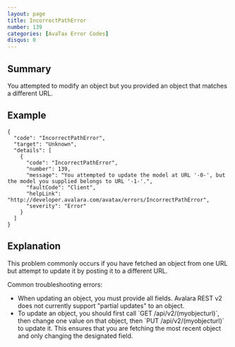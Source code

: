 ```yaml
---
layout: page
title: IncorrectPathError
number: 139
categories: [AvaTax Error Codes]
disqus: 0
---
```


## Summary

You attempted to modify an object but you provided an object that matches a different URL.

## Example

    {
      "code": "IncorrectPathError",
      "target": "Unknown",
      "details": [
        {
          "code": "IncorrectPathError",
          "number": 139,
          "message": "You attempted to update the model at URL '-0-', but the model you supplied belongs to URL '-1-'.",
          "faultCode": "Client",
          "helpLink": "http://developer.avalara.com/avatax/errors/IncorrectPathError",
          "severity": "Error"
        }
      ]
    }

## Explanation

This problem commonly occurs if you have fetched an object from one URL but attempt to update it by posting it to a different URL.

Common troubleshooting errors:
<ul class="normal">
<li>When updating an object, you must provide all fields.  Avalara REST v2 does not currently support "partial updates" to an object.</li>
<li>To update an object, you should first call `GET /api/v2/(myobjecturl)`, then change one value on that object, then `PUT /api/v2/(myobjecturl)` to update it.  This ensures that you are fetching the most recent object and only changing the designated field.</li>
</ul>
